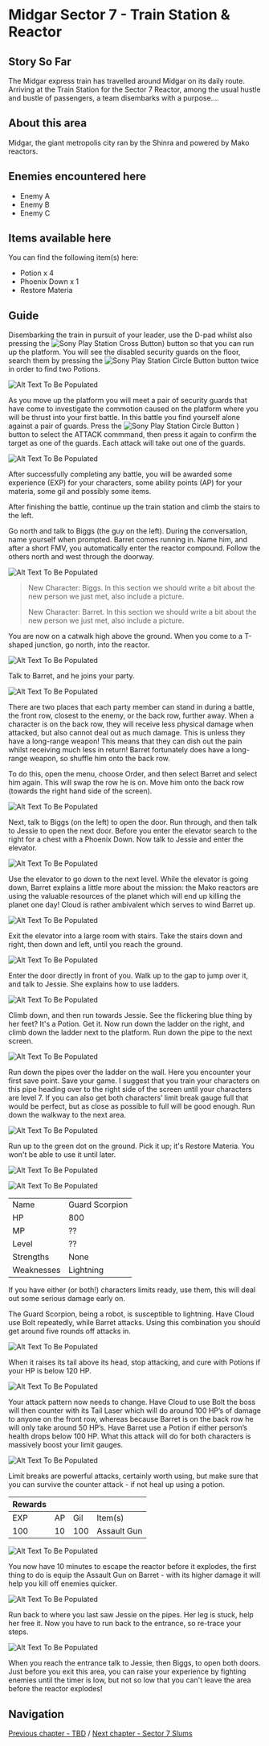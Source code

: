 #  Midgar Sector 7 - Train Station & Reactor


## Story So Far

The Midgar express train has travelled around Midgar on its daily route. Arriving at the Train Station for the Sector 7 Reactor, among the usual hustle and bustle of passengers, a team disembarks with a purpose....

## About this area

Midgar, the giant metropolis city ran by the Shinra and powered by Mako reactors.

## Enemies encountered here

- Enemy A
- Enemy B
- Enemy C

## Items available here

You can find the following item(s) here:

- Potion x 4
- Phoenix Down x 1
- Restore Materia

## Guide

Disembarking the train in pursuit of your leader, use the D-pad whilst also pressing the ![Sony Play Station Cross Button](https://github.com/cavediverchris/Final-Fantasy-7-Walkthrough/blob/main/docs/general-assets/sony-playstation-cross.png)) button so that you can run up the platform. You will see the disabled security guards on the floor, search them by pressing the ![Sony Play Station Circle Button]([https://github.com/cavediverchris/Final-Fantasy-7-Walkthrough/blob/main/docs/general-assets/sony-playstation-circle.png]) button twice in order to find two Potions.

![Alt Text To Be Populated](../walkthrough-assets/ch01_01.jpg) 

As you move up the platform you will meet a pair of security guards that have come to investigate the commotion caused on the platform where you will be thrust into your first battle. In this battle you find yourself alone against a pair of guards. Press the ![Sony Play Station Circle Button](../general-assets/sony-playstation-circle.jpg) ) button to select the ATTACK commmand, then press it again to confirm the target as one of the guards. Each attack will take out one of the guards.

![Alt Text To Be Populated](../walkthrough-assets/ch01_02.jpg) 

After successfully completing any battle, you will be awarded some experience (EXP) for your characters, some ability points (AP) for your materia, some gil and possibly some items.

After finishing the battle, continue up the train station and climb the stairs to the left.

Go north and talk to Biggs (the guy on the left). During the conversation, name yourself when prompted. Barret comes running in. Name him, and after a short FMV, you automatically enter the reactor compound. Follow the others north and west through the doorway.

![Alt Text To Be Populated](../walkthrough-assets/ch01_03.jpg) 

> New Character: Biggs. 
> In this section we should write a bit about the new person we just met, also include a picture.
>
> New Character: Barret. 
> In this section we should write a bit about the new person we just met, also include a picture.

You are now on a catwalk high above the ground. When you come to a T-shaped junction, go north, into the reactor. 

![Alt Text To Be Populated](../walkthrough-assets/ch01_04.jpg) 

Talk to Barret, and he joins your party.

![Alt Text To Be Populated](../walkthrough-assets/ch01_05.jpg) 

There are two places that each party member can stand in during a battle, the front row, closest to the enemy, or the back row, further away. When a character is on the back row, they will receive less physical damage when attacked, but also cannot deal out as much damage. This is unless they have a long-range weapon! This means that they can dish out the pain whilst receiving much less in return! Barret fortunately does have a long-range weapon, so shuffle him onto the back row.


To do this, open the menu, choose Order, and then select Barret and select him again. This will swap the row he is on. Move him onto the back row (towards the right hand side of the screen).

![Alt Text To Be Populated](../walkthrough-assets/ch01_06.png) 

Next, talk to Biggs (on the left) to open the door. Run through, and then talk to Jessie to open the next door. Before you enter the elevator search to the right for a chest with a Phoenix Down. Now talk to Jessie and enter the elevator.

![Alt Text To Be Populated](../walkthrough-assets/ch01_07.jpg) 

Use the elevator to go down to the next level. While the elevator is going down, Barret explains a little more about the mission: the Mako reactors are using the valuable resources of the planet which will end up killing the planet one day! Cloud is rather ambivalent which serves to wind Barret up.

![Alt Text To Be Populated](../walkthrough-assets/ch01_08.jpg) 

Exit the elevator into a large room with stairs. Take the stairs down and right, then down and left, until you reach the ground.

![Alt Text To Be Populated](../walkthrough-assets/ch01_09.jpg) 

Enter the door directly in front of you. Walk up to the gap to jump over it, and talk to Jessie. She explains how to use ladders.

![Alt Text To Be Populated](../walkthrough-assets/ch01_10.jpg) 


Climb down, and then run towards Jessie. See the flickering blue thing by her feet? It's a Potion. Get it. Now run down the ladder on the right, and climb down the ladder next to the platform. Run down the pipe to the next screen.

![Alt Text To Be Populated](../walkthrough-assets/ch01_11.jpg) 

Run down the pipes over the ladder on the wall. Here you encounter your first save point. Save your game. I suggest that you train your characters on this pipe heading over to the right side of the screen until your characters are level 7. If you can also get both characters’ limit break gauge full that would be perfect, but as close as possible to full will be good enough. Run down the walkway to the next area.

![Alt Text To Be Populated](../walkthrough-assets/ch01_12.jpg) 


Run up to the green dot on the ground. Pick it up; it's Restore Materia. You won't be able to use it until later.

![Alt Text To Be Populated](../walkthrough-assets/ch01_13.jpg) 

![Alt Text To Be Populated](../general-assets/boss-banner.png) 

|   |   |
|---|---|
| Name  | Guard Scorpion  |
| HP  | 800  |
| MP  | ??  |
| Level  | ??  |
| Strengths  | None  |
| Weaknesses  | Lightning  |

If you have either (or both!) characters limits ready, use them, this will deal out some serious damage early on.


The Guard Scorpion, being a robot, is susceptible to lightning. Have Cloud use Bolt repeatedly, while Barret attacks. Using this combination you should get around five rounds off attacks in.

![Alt Text To Be Populated](../walkthrough-assets/ch01_14.png) 

When it raises its tail above its head, stop attacking, and cure with Potions if your HP is below 120 HP.

![Alt Text To Be Populated](../walkthrough-assets/ch01_15.png) 

Your attack pattern now needs to change. Have Cloud to use Bolt the boss will then counter with its Tail Laser which will do around 100 HP’s of damage to anyone on the front row, whereas because Barret is on the back row he will only take around 50 HP’s. Have Barret use a Potion if either person’s health drops below 100 HP. What this attack will do for both characters is massively boost your limit gauges.


![Alt Text To Be Populated](../walkthrough-assets/ch01_16.png) 

Limit breaks are powerful attacks, certainly worth using, but make sure that you can survive the counter attack - if not heal up using a potion.

| Rewards  |   |   |   |
|---|---|---|---|
| EXP  | AP  | Gil  | Item(s)  |
| 100  | 10  | 100  | Assault Gun  |

![Alt Text To Be Populated](../general-assets/boss-banner.png) 

You now have 10 minutes to escape the reactor before it explodes, the first thing to do is equip the Assault Gun on Barret - with its higher damage it will help you kill off enemies quicker.

![Alt Text To Be Populated](../walkthrough-assets/ch01_17.png) 

Run back to where you last saw Jessie on the pipes. Her leg is stuck, help her free it. Now you have to run back to the entrance, so re-trace your steps.

![Alt Text To Be Populated](../walkthrough-assets/ch01_18.png) 

When you reach the entrance talk to Jessie, then Biggs, to open both doors. Just before you exit this area, you can raise your experience by fighting enemies until the timer is low, but not so low that you can't leave the area before the reactor explodes! 


## Navigation
[Previous chapter - TBD](/chapter_01.md) / [Next chapter - Sector 7 Slums](/chapter_03.md)
